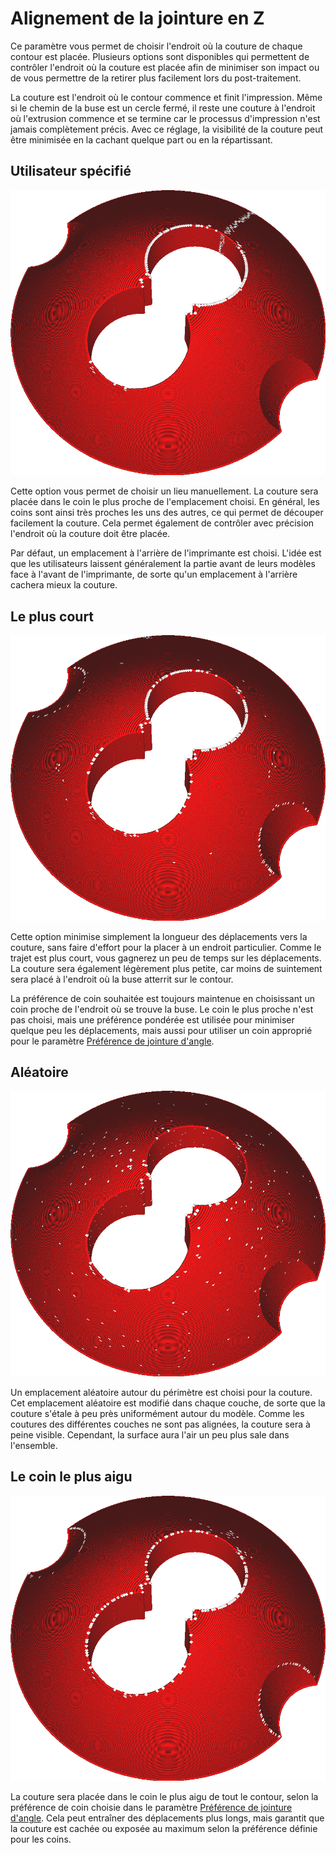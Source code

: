 Alignement de la jointure en Z
===

Ce paramètre vous permet de choisir l'endroit où la couture de chaque contour est placée. Plusieurs options sont disponibles qui permettent de contrôler l'endroit où la couture est placée afin de minimiser son impact ou de vous permettre de la retirer plus facilement lors du post-traitement.

La couture est l'endroit où le contour commence et finit l'impression. Même si le chemin de la buse est un cercle fermé, il reste une couture à l'endroit où l'extrusion commence et se termine car le processus d'impression n'est jamais complètement précis. Avec ce réglage, la visibilité de la couture peut être minimisée en la cachant quelque part ou en la répartissant.

Utilisateur spécifié
----
![Spécifié par l'utilisateur](../../../articles/images/z_seam_type_user.png)

Cette option vous permet de choisir un lieu manuellement. La couture sera placée dans le coin le plus proche de l'emplacement choisi. En général, les coins sont ainsi très proches les uns des autres, ce qui permet de découper facilement la couture. Cela permet également de contrôler avec précision l'endroit où la couture doit être placée.

Par défaut, un emplacement à l'arrière de l'imprimante est choisi. L'idée est que les utilisateurs laissent généralement la partie avant de leurs modèles face à l'avant de l'imprimante, de sorte qu'un emplacement à l'arrière cachera mieux la couture.

Le plus court
----
![Le plus court](../../../articles/images/z_seam_type_shortest.png)

Cette option minimise simplement la longueur des déplacements vers la couture, sans faire d'effort pour la placer à un endroit particulier. Comme le trajet est plus court, vous gagnerez un peu de temps sur les déplacements. La couture sera également légèrement plus petite, car moins de suintement sera placé à l'endroit où la buse atterrit sur le contour.

La préférence de coin souhaitée est toujours maintenue en choisissant un coin proche de l'endroit où se trouve la buse. Le coin le plus proche n'est pas choisi, mais une préférence pondérée est utilisée pour minimiser quelque peu les déplacements, mais aussi pour utiliser un coin approprié pour le paramètre [Préférence de jointure d'angle](./z_seam_corner.md).

Aléatoire
----
![Aléatoire](../../../articles/images/z_seam_type_random.png)

Un emplacement aléatoire autour du périmètre est choisi pour la couture. Cet emplacement aléatoire est modifié dans chaque couche, de sorte que la couture s'étale à peu près uniformément autour du modèle. Comme les coutures des différentes couches ne sont pas alignées, la couture sera à peine visible. Cependant, la surface aura l'air un peu plus sale dans l'ensemble.

Le coin le plus aigu
----
![Coin le plus aigu](../../../articles/images/z_seam_type_sharpest.png)

La couture sera placée dans le coin le plus aigu de tout le contour, selon la préférence de coin choisie dans le paramètre [Préférence de jointure d'angle](./z_seam_corner.md). Cela peut entraîner des déplacements plus longs, mais garantit que la couture est cachée ou exposée au maximum selon la préférence définie pour les coins.


